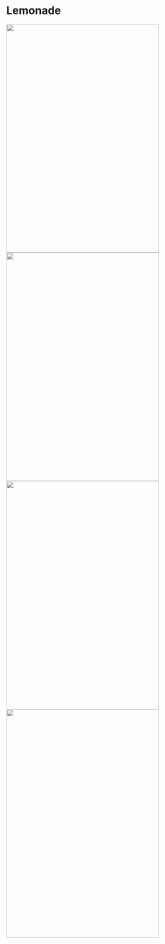 # Lemonade
<!-- ![image](https://user-images.githubusercontent.com/99315395/174299708-a815e4ab-1b78-4da3-87e9-813460cf369f.png)
![image](https://user-images.githubusercontent.com/99315395/174299735-a3e62158-c93c-466f-9098-3ea49bac620d.png)
![image](https://user-images.githubusercontent.com/99315395/174299763-45c3ca49-7178-4e14-b471-b8b044f8d803.png)
![image](https://user-images.githubusercontent.com/99315395/174299780-8da94c97-dae0-428f-a4ba-906d57a03ee9.png) -->
 <img src="https://user-images.githubusercontent.com/99315395/174299708-a815e4ab-1b78-4da3-87e9-813460cf369f.png" width="400" height="600">
 <img src="https://user-images.githubusercontent.com/99315395/174299735-a3e62158-c93c-466f-9098-3ea49bac620d.png" width="400" height="600">
 <img src="https://user-images.githubusercontent.com/99315395/174299763-45c3ca49-7178-4e14-b471-b8b044f8d803.png" width="400" height="600">
 <img src="https://user-images.githubusercontent.com/99315395/174299780-8da94c97-dae0-428f-a4ba-906d57a03ee9.png" width="400" height="600">
